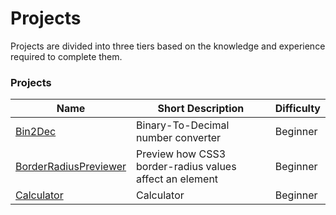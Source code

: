 # Projects
Projects are divided into three tiers based on the knowledge and experience required to complete them.

### Projects
|Name  |Short Description  | Difficulty  |
|----------------------------------------|--------------------|--------------------|
|[Bin2Dec](https://github.com/t-cecilia-nguyen/githubProjects/tree/main/Bin2Dec) |Binary-To-Decimal number converter|Beginner  |
|[BorderRadiusPreviewer](https://github.com/t-cecilia-nguyen/githubProjects/tree/main/BorderRadiusPreviewer)  |Preview how CSS3 border-radius values affect an element  |Beginner  |
|[Calculator](https://github.com/t-cecilia-nguyen/githubProjects/tree/main/Calculator)  |Calculator  |Beginner  |
